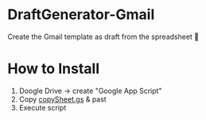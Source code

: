 # DraftGenerator-Gmail
Create the Gmail template as draft from the spreadsheet 📧

# How to Install
1. Doogle Drive -> create "Google App Script"
2. Copy [copySheet.gs](https://github.com/c-nao27/DraftGenerator-Gmail/blob/master/copySheet.gs) & past  
3. Execute script

# 

